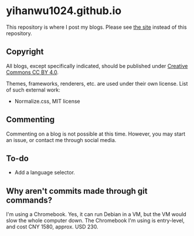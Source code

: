 # yihanwu1024.github.io

This repository is where I post my blogs. Please see [the site](https://yihanwu1024.github.io) instead of this repository.

## Copyright

All blogs, except specifically indicated, should be published under [Creative Commons CC BY 4.0](https://creativecommons.org/licenses/by/4.0/).

Themes, frameworks, renderers, etc. are used under their own license. List of such external work:

- Normalize.css, MIT license

## Commenting

Commenting on a blog is not possible at this time. However, you may start an issue, or contact me through social media.

## To-do

- Add a language selector.

## Why aren't commits made through git commands?

I'm using a Chromebook. Yes, it can run Debian in a VM, but the VM would slow the whole computer down. The Chromebook I'm using is entry-level, and cost CNY 1580, approx. USD 230.
